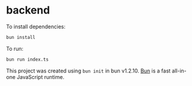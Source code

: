# backend

To install dependencies:

```bash
bun install
```

To run:

```bash
bun run index.ts
```

This project was created using `bun init` in bun v1.2.10. [Bun](https://bun.sh) is a fast all-in-one JavaScript runtime.

<!-- ankitmahotla~$docker run --name my-postgres -e POSTGRES_USER=myuser -e POSTGRES_PASSWORD=mypassword -p 5432:5432 -d postgres -->
